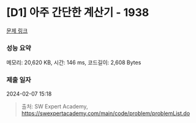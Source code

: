 # [D1] 아주 간단한 계산기 - 1938 

[문제 링크](https://swexpertacademy.com/main/code/problem/problemDetail.do?contestProbId=AV5PjsYKAMIDFAUq) 

### 성능 요약

메모리: 20,620 KB, 시간: 146 ms, 코드길이: 2,608 Bytes

### 제출 일자

2024-02-07 15:18



> 출처: SW Expert Academy, https://swexpertacademy.com/main/code/problem/problemList.do